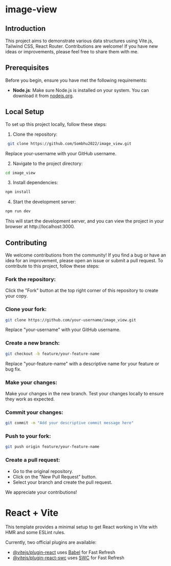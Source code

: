 # image-view



## Introduction

This project aims to demonstrate various data structures using Vite.js, Tailwind CSS, React Router. Contributions are welcome! If you have new ideas or improvements, please feel free to share them with me.


## Prerequisites

Before you begin, ensure you have met the following requirements:

- **Node.js**: Make sure Node.js is installed on your system. You can download it from [nodejs.org](https://nodejs.org/).

## Local Setup

To set up this project locally, follow these steps:

1. Clone the repository:
  ```sh
   git clone https://github.com/Sombhu2022/image_view.git
  ```

Replace your-username with your GitHub username.

2. Navigate to the project directory:

```sh
cd image_view
```

3. Install dependencies:

```sh
npm install
```

4. Start the development server:

```sh
npm run dev
```

This will start the development server, and you can view the project in your browser at http://localhost:3000.

## Contributing

We welcome contributions from the community! If you find a bug or have an idea for an improvement, please open an issue or submit a pull request. To contribute to this project, follow these steps:

### Fork the repository:

Click the "Fork" button at the top right corner of this repository to create your copy.

### Clone your fork:

```sh
git clone https://github.com/your-username/image_view.git
```

Replace "your-username" with your GitHub username.

### Create a new branch:

```sh
git checkout -b feature/your-feature-name
```

Replace "your-feature-name" with a descriptive name for your feature or bug fix.

### Make your changes:

Make your changes in the new branch. Test your changes locally to ensure they work as expected.

### Commit your changes:

```sh
git commit -m "Add your descriptive commit message here"
```

### Push to your fork:

```sh
git push origin feature/your-feature-name
```

### Create a pull request:

- Go to the original repository.
- Click on the "New Pull Request" button.
- Select your branch and create the pull request.

We appreciate your contributions!

# React + Vite

This template provides a minimal setup to get React working in Vite with HMR and some ESLint rules.

Currently, two official plugins are available:

- [@vitejs/plugin-react](https://github.com/vitejs/vite-plugin-react/blob/main/packages/plugin-react/README.md) uses [Babel](https://babeljs.io/) for Fast Refresh
- [@vitejs/plugin-react-swc](https://github.com/vitejs/vite-plugin-react-swc) uses [SWC](https://swc.rs/) for Fast Refresh
